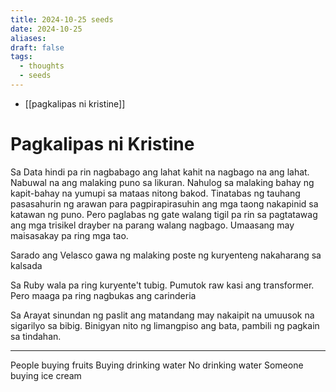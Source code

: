 ```yaml
---
title: 2024-10-25 seeds
date: 2024-10-25
aliases: 
draft: false
tags:
  - thoughts
  - seeds
---
```

- [[pagkalipas ni kristine]]
# Pagkalipas ni Kristine

Sa Data hindi pa rin nagbabago ang lahat kahit na nagbago na ang lahat. Nabuwal na ang malaking puno sa likuran. Nahulog sa malaking bahay ng kapit-bahay na yumupi sa mataas nitong bakod. Tinatabas ng tauhang pasasahurin ng arawan para pagpirapirasuhin ang mga taong nakapinid sa katawan ng puno. Pero paglabas ng gate walang tigil pa rin sa pagtatawag ang mga trisikel drayber na parang walang nagbago. Umaasang may maisasakay pa ring mga tao.

Sarado ang Velasco gawa ng malaking poste ng kuryenteng nakaharang sa kalsada

Sa Ruby wala pa ring kuryente't tubig. Pumutok raw kasi ang transformer. Pero maaga pa ring nagbukas ang carinderia

Sa Arayat sinundan ng paslit ang matandang may nakaipit na umuusok na sigarilyo sa bibig. Binigyan nito ng limangpiso ang bata, pambili ng pagkain sa tindahan.

***
People buying fruits
Buying drinking water
No drinking water
Someone buying ice cream